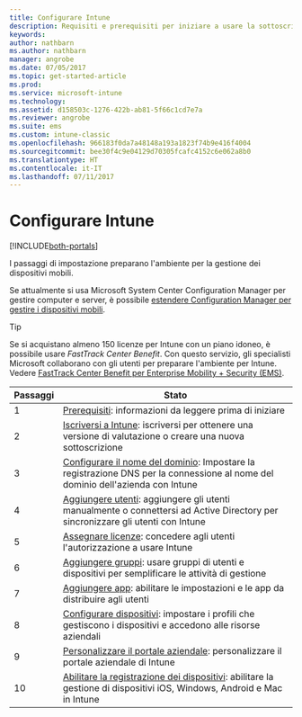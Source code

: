 ```yaml
---
title: Configurare Intune
description: Requisiti e prerequisiti per iniziare a usare la sottoscrizione di Intune
keywords: 
author: nathbarn
ms.author: nathbarn
manager: angrobe
ms.date: 07/05/2017
ms.topic: get-started-article
ms.prod: 
ms.service: microsoft-intune
ms.technology: 
ms.assetid: d158503c-1276-422b-ab81-5f66c1cd7e7a
ms.reviewer: angrobe
ms.suite: ems
ms.custom: intune-classic
ms.openlocfilehash: 966183f0da7a48148a193a1823f74b9e416f4004
ms.sourcegitcommit: bee30f4c9e04129d70305fcafc4152c6e062a8b0
ms.translationtype: HT
ms.contentlocale: it-IT
ms.lasthandoff: 07/11/2017
---
```

# <a name="set-up-intune"></a>Configurare Intune

[!INCLUDE[both-portals](./includes/note-for-both-portals.md)]

I passaggi di impostazione preparano l'ambiente per la gestione dei dispositivi mobili.  

Se attualmente si usa Microsoft System Center Configuration Manager per gestire computer e server, è possibile [estendere Configuration Manager per gestire i dispositivi mobili](https://docs.microsoft.com/sccm/mdm/understand/choose-between-standalone-intune-and-hybrid-mobile-device-management).

>[!TIP]
>Se si acquistano almeno 150 licenze per Intune con un piano idoneo, è possibile usare *FastTrack Center Benefit*. Con questo servizio, gli specialisti Microsoft collaborano con gli utenti per preparare l'ambiente per Intune. Vedere [FastTrack Center Benefit per Enterprise Mobility + Security (EMS)](https://docs.microsoft.com/enterprise-mobility-security/Solutions/enterprise-mobility-fasttrack-program).

| Passaggi | Stato  |
| ------------- |-------------|
| 1  | [Prerequisiti](supported-devices-browsers.md): informazioni da leggere prima di iniziare|
| 2 |  [Iscriversi a Intune](account-sign-up.md): iscriversi per ottenere una versione di valutazione o creare una nuova sottoscrizione |  
| 3 | [Configurare il nome del dominio](custom-domain-name-configure.md): Impostare la registrazione DNS per la connessione al nome del dominio dell'azienda con Intune  |
| 4 | [Aggiungere utenti](users-add.md): aggiungere gli utenti manualmente o connettersi ad Active Directory per sincronizzare gli utenti con Intune  |
| 5 | [Assegnare licenze](licenses-assign.md): concedere agli utenti l'autorizzazione a usare Intune|
| 6 |  [Aggiungere gruppi](groups-add.md): usare gruppi di utenti e dispositivi per semplificare le attività di gestione |
| 7 | [Aggiungere app](apps-add.md): abilitare le impostazioni e le app da distribuire agli utenti |
| 8 | [Configurare dispositivi](device-profiles.md): impostare i profili che gestiscono i dispositivi e accedono alle risorse aziendali |
| 9 | [Personalizzare il portale aziendale](company-portal-app.md): personalizzare il portale aziendale di Intune   |
| 10 | [Abilitare la registrazione dei dispositivi](mdm-authority-set.md): abilitare la gestione di dispositivi iOS, Windows, Android e Mac in Intune |
